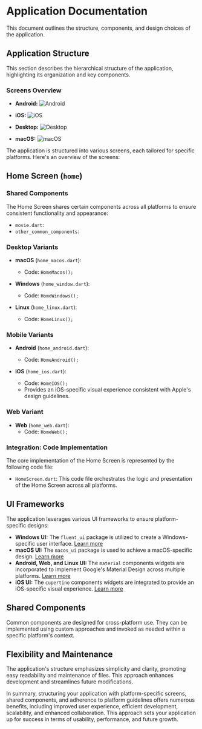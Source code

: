 # Application Documentation
This document outlines the structure, components, and design choices of the application.

## Application Structure
This section describes the hierarchical structure of the application, highlighting its organization and key components.

### Screens Overview

- **Android:**
  ![Android](https://drive.google.com/uc?id=1NrM1h5T0v3hysQtku8w_im1N82j4bcqO)

- **iOS:**
  ![iOS](https://drive.google.com/uc?id=195fUn0RSMhHrcNwH5MrH_zLnWwfBbaoU)

- **Desktop:**
  ![Desktop](https://drive.google.com/uc?id=1daG0afmz_v_HPhY9MzXK2qdgquUCIF0l)

- **macOS:**
  ![macOS](https://drive.google.com/uc?id=12SfGBEHUVanSkxPPm5-vOi5eOKdCZGMV)

The application is structured into various screens, each tailored for specific platforms. Here's an overview of the screens:

## Home Screen (`home`)
### Shared Components
The Home Screen shares certain components across all platforms to ensure consistent functionality and appearance:

- `movie.dart`: 
- `other_common_components`:

### Desktop Variants
- **macOS** (`home_macos.dart`):
    - Code: `HomeMacos();`

- **Windows** (`home_window.dart`):
    - Code: `HomeWindows();`

- **Linux** (`home_linux.dart`):
    - Code: `HomeLinux();`

### Mobile Variants
- **Android** (`home_android.dart`):
    - Code: `HomeAndroid();`

- **iOS** (`home_ios.dart`):
    - Code: `HomeIOS();`
    - Provides an iOS-specific visual experience consistent with Apple's design guidelines.

### Web Variant
- **Web** (`home_web.dart`):
    - Code: `HomeWeb();`

### Integration: Code Implementation
The core implementation of the Home Screen is represented by the following code file:

- `HomeScreen.dart`: This code file orchestrates the logic and presentation of the Home Screen across all platforms.

## UI Frameworks
The application leverages various UI frameworks to ensure platform-specific designs:

- **Windows UI:** The `fluent_ui` package is utilized to create a Windows-specific user interface. [Learn more](https://pub.dev/packages/fluent_ui)
- **macOS UI:** The `macos_ui` package is used to achieve a macOS-specific design. [Learn more](https://pub.dev/packages/macos_ui)
- **Android, Web, and Linux UI:** The `material` components widgets are incorporated to implement Google's Material Design across multiple platforms. [Learn more](https://docs.flutter.dev/ui/widgets/material)
- **iOS UI:** The `cupertino` components widgets are integrated to provide an iOS-specific visual experience. [Learn more](https://docs.flutter.dev/ui/widgets/cupertino)

## Shared Components
Common components are designed for cross-platform use. They can be implemented using custom approaches and invoked as needed within a specific platform's context.

## Flexibility and Maintenance
The application's structure emphasizes simplicity and clarity, promoting easy readability and maintenance of files. This approach enhances development and streamlines future modifications.

In summary, structuring your application with platform-specific screens, shared components, and adherence to platform guidelines offers numerous benefits, including improved user experience, efficient development, scalability, and enhanced collaboration. This approach sets your application up for success in terms of usability, performance, and future growth.
